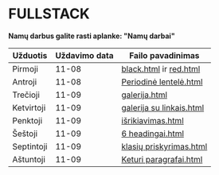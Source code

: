 # FULLSTACK
 
**Namų darbus galite rasti aplanke: "Namų darbai"**

| Užduotis  | Uždavimo data  | Failo pavadinimas  |
| ------------ | ------------ | ------------ |
| Pirmoji  | 11-08  | [black.html](http:/https://github.com/gediminasmuseikis/FULLSTACK/blob/main/Nam%C5%B3%20darbai/black.html/ "black.html") ir [red.html](http://https://github.com/gediminasmuseikis/FULLSTACK/blob/main/Nam%C5%B3%20darbai/red.html "red.html")  |
| Antroji  | 11-08  | [Periodinė lentelė.html](http://https://github.com/gediminasmuseikis/FULLSTACK/blob/main/Nam%C5%B3%20darbai/Periodin%C4%97%20lentel%C4%97.html "Periodinė lentelė.html")  |
| Trečioji   | 11-09  | [galerija.html](http://https://github.com/gediminasmuseikis/FULLSTACK/blob/main/Nam%C5%B3%20darbai/galerija.html "galerija.html")  |
| Ketvirtoji  | 11-09  | [galerija su linkais.html](http://https://github.com/gediminasmuseikis/FULLSTACK/blob/main/Nam%C5%B3%20darbai/galerija%20su%20linkais.html "galerija su linkais.html")  |
| Penktoji  | 11-09   | [išrikiavimas.html](http://https://github.com/gediminasmuseikis/FULLSTACK/blob/main/Nam%C5%B3%20darbai/i%C5%A1rikiavimas.html "išrikiavimas.html")  |
| Šeštoji  | 11-09  | [6 headingai.html](http://https://github.com/gediminasmuseikis/FULLSTACK/blob/main/Nam%C5%B3%20darbai/6%20headingai.html "6 headingai.html")  |
| Septintoji  | 11-09  | [klasių priskyrimas.html](hhttps://github.com/gediminasmuseikis/FULLSTACK/blob/main/Nam%C5%B3%20darbai/klasi%C5%B3%20priskyrimas.htmlttp:// "klasių priskyrimas.html")  |
| Aštuntoji  | 11-09   |[ Keturi paragrafai.html](httphttps://github.com/gediminasmuseikis/FULLSTACK/blob/main/Nam%C5%B3%20darbai/Keturi%20paragrafai.html:// " Keturi paragrafai.html")  |
